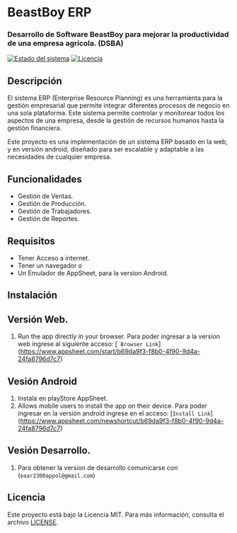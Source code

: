 # BeastBoy ERP
### Desarrollo de Software BeastBoy para mejorar la productividad de una empresa agrícola. (DSBA)

[![Estado del sistema](https://img.shields.io/badge/Estado-en%20desarrollo-yellow)](https://github.com/edisonara/BeastBoy)
[![Licencia](https://img.shields.io/github/license/tuusuario/tuproyecto)](https://github.com/edisonara/BeastBoy/blob/main/LICENSE)

## Descripción

El sistema ERP (Enterprise Resource Planning) es una herramienta para la gestión empresarial que permite integrar diferentes procesos de negocio en una sola plataforma. Este sistema permite controlar y monitorear todos los aspectos de una empresa, desde la gestión de recursos humanos hasta la gestión financiera.

Este proyecto es una implementación de un sistema ERP basado en la web, y en versión android, diseñado para ser escalable y adaptable a las necesidades de cualquier empresa. 

## Funcionalidades

- Gestión de Ventas.
- Gestión de Producción.
- Gestión de Trabajadores.
- Gestión de Reportes. 

## Requisitos

- Tener Acceso a internet. 
- Tener un navegador o 
- Un Emulador de AppSheet, para la version Android. 

## Instalación

## Versión Web.
1. Run the app directly in your browser. 
      Para poder ingresar a la version web ingrese al siguiente acceso: [` Browser Link`] (https://www.appsheet.com/start/b69da9f3-f8b0-4f90-9d4a-24fa8796d7c7)
## Vesión Android
1. Instala en playStore AppSheet. 
2. Allows mobile users to install the app on their device. 
      Para poder ingresar en la versión android ingrese en el acceso: [`Install Link`] (https://www.appsheet.com/newshortcut/b69da9f3-f8b0-4f90-9d4a-24fa8796d7c7)
      
## Vesión Desarrollo. 
1. Para obtener la version de desarrollo comunicarse con (`eaar2300appol@gmail.com`)


## Licencia

Este proyecto está bajo la Licencia MIT. Para más información, consulta el archivo [LICENSE](https://github.com/edisonara/BeastBoy/blob/main/LICENSE).

